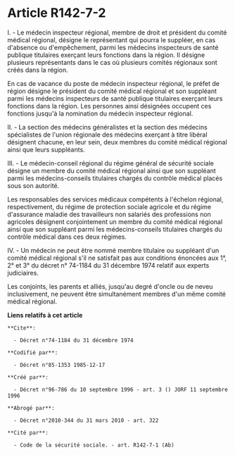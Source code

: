 # Article R142-7-2

I. - Le médecin inspecteur régional, membre de droit et président du comité médical régional, désigne le représentant qui
pourra le suppléer, en cas d'absence ou d'empêchement, parmi les médecins inspecteurs de santé publique titulaires exerçant
leurs fonctions dans la région. Il désigne plusieurs représentants dans le cas où plusieurs comités régionaux sont créés dans
la région.

En cas de vacance du poste de médecin inspecteur régional, le préfet de région désigne le président du comité médical
régional et son suppléant parmi les médecins inspecteurs de santé publique titulaires exerçant leurs fonctions dans la
région. Les personnes ainsi désignées occupent ces fonctions jusqu'à la nomination du médecin inspecteur régional.

II. - La section des médecins généralistes et la section des médecins spécialistes de l'union régionale des médecins exerçant
à titre libéral désignent chacune, en leur sein, deux membres du comité médical régional ainsi que leurs suppléants.

III. - Le médecin-conseil régional du régime général de sécurité sociale désigne un membre du comité médical régional ainsi
que son suppléant parmi les médecins-conseils titulaires chargés du contrôle médical placés sous son autorité.

Les responsables des services médicaux compétents à l'échelon régional, respectivement, du régime de protection sociale
agricole et du régime d'assurance maladie des travailleurs non salariés des professions non agricoles désignent conjointement
un membre du comité médical régional ainsi que son suppléant parmi les médecins-conseils titulaires chargés du contrôle
médical dans ces deux régimes.

IV. - Un médecin ne peut être nommé membre titulaire ou suppléant d'un comité médical régional s'il ne satisfait pas aux
conditions énoncées aux 1°, 2° et 3° du décret n° 74-1184 du 31 décembre 1974 relatif aux experts judiciaires.

Les conjoints, les parents et alliés, jusqu'au degré d'oncle ou de neveu inclusivement, ne peuvent être simultanément membres
d'un même comité médical régional.

**Liens relatifs à cet article**

	**Cite**:

	  - Décret n°74-1184 du 31 décembre 1974

	**Codifié par**:

	  - Décret n°85-1353 1985-12-17

	**Créé par**:

	  - Décret n°96-786 du 10 septembre 1996 - art. 3 () JORF 11 septembre 1996

	**Abrogé par**:

	  - Décret n°2010-344 du 31 mars 2010 - art. 322

	**Cité par**:

	  - Code de la sécurité sociale. - art. R142-7-1 (Ab)
